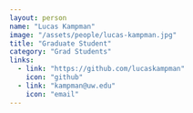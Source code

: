 ```yaml
---
layout: person
name: "Lucas Kampman"
image: "/assets/people/lucas-kampman.jpg"
title: "Graduate Student"
category: "Grad Students"
links:
  - link: "https://github.com/lucaskampman"
    icon: "github"
  - link: "kampman@uw.edu"
    icon: "email"
---
```

